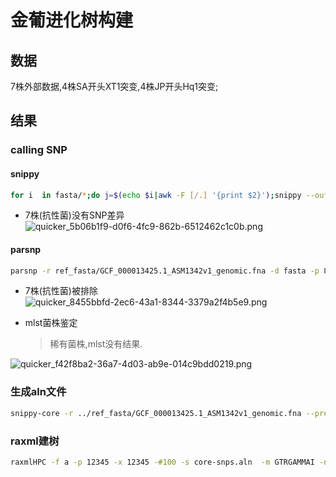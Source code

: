 # 金葡进化树构建
## 数据
7株外部数据,4株SA开头XT1突变,4株JP开头Hq1突变;
## 结果
### calling SNP
#### snippy
```bash
for i  in fasta/*;do j=$(echo $i|awk -F [/.] '{print $2}');snippy --outdir snippy/$j --ref ref_fasta/GCF_000013425.1_ASM1342v1_genomic.fna --ctgs $i;done
```
- 7株(抗性菌)没有SNP差异
![quicker_5b06b1f9-d0f6-4fc9-862b-6512462c1c0b.png](https://i.loli.net/2020/05/21/51xze3dywXLt7u2.png)
#### parsnp

```bash
parsnp -r ref_fasta/GCF_000013425.1_ASM1342v1_genomic.fna -d fasta -p 8 -o SNP_parsnp
```

- 7株(抗性菌)被排除
![quicker_8455bbfd-2ec6-43a1-8344-3379a2f4b5e9.png](https://i.loli.net/2020/05/21/eUNmZaWF6criIxV.png)

- mlst菌株鉴定

  > 稀有菌株,mlst没有结果.

![quicker_f42f8ba2-36a7-4d03-ab9e-014c9bdd0219.png](https://i.loli.net/2020/05/21/LO7m4KEeAsab9hP.png)

### 生成aln文件

``` bash
snippy-core -r ../ref_fasta/GCF_000013425.1_ASM1342v1_genomic.fna --prefix core-snps {J,S}*l
```

### raxml建树

```bash
raxmlHPC -f a -p 12345 -x 12345 -#100 -s core-snps.aln  -m GTRGAMMAI -n core-snps
```